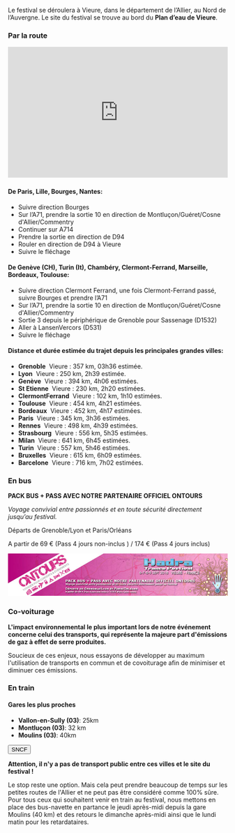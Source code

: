 Le festival se déroulera à Vieure, dans le département de l’Allier, au Nord de l’Auvergne.
Le site du festival se trouve au bord du **Plan d’eau de Vieure**.

### Par la route

<iframe ng-if="!offline" src="https://www.google.com/maps/embed?pb=!1m18!1m12!1m3!1d351543.88641214976!2d2.5947436516267013!3d46.49946713979648!2m3!1f0!2f0!3f0!3m2!1i1024!2i768!4f13.1!3m3!1m2!1s0x47f095bc5f3b0617%3A0xfe9754c6cb777592!2s03430+Vieure!5e0!3m2!1sfr!2sfr!4v1466720428320"
        width="100%" height="300" frameborder="0" style="border:0">
</iframe>

#### De Paris, Lille, Bourges, Nantes:
- Suivre direction Bourges
- Sur l’A71, prendre la sortie 10 en direction de Montluçon/Guéret/Cosne d'Allier/Commentry
- Continuer sur A714
- Prendre la sortie en direction de D94
- Rouler en direction de D94 à Vieure
- Suivre le fléchage

#### De Genève (CH), Turin (It), Chambéry, Clermont­-Ferrand, Marseille, Bordeaux, Toulouse:
- Suivre direction Clermont Ferrand, une fois Clermont­-Ferrand passé, suivre Bourges et prendre l’A71
- Sur l’A71, prendre la sortie 10 en direction de Montluçon/Guéret/Cosne d'Allier/Commentry
- Sortie 3 depuis le périphérique de Grenoble pour Sassenage (D1532)
- Aller à Lans­en­Vercors (D531)
- Suivre le fléchage

#### Distance et durée estimée du trajet depuis les principales grandes villes:

*   **Grenoble** ­ Vieure : 357 km, 03h36 estimée.
*   **Lyon** ­ Vieure : 250 km, 2h39 estimée.
*   **Genève** ­ Vieure : 394 km, 4h06 estimées.
*   **St Etienne** ­ Vieure : 230 km, 2h20 estimées.
*   **Clermont­Ferrand** ­ Vieure : 102 km, 1h10 estimées.
*   **Toulouse** ­ Vieure : 454 km, 4h21 estimées.
*   **Bordeaux** ­ Vieure : 452 km, 4h17 estimées.
*   **Paris** ­ Vieure : 345 km, 3h36 estimées.
*   **Rennes** ­ Vieure : 498 km, 4h39 estimées.
*   **Strasbourg** ­ Vieure : 556 km, 5h35 estimées.
*   **Milan** ­ Vieure : 641 km, 6h45 estimées.
*   **Turin** ­ Vieure : 557 km, 5h46 estimées.
*   **Bruxelles** ­ Vieure : 615 km, 6h09 estimées.
*   **Barcelone** ­ Vieure : 716 km, 7h02 estimées.

### En bus

**PACK BUS + PASS AVEC NOTRE PARTENAIRE OFFICIEL ONTOURS**

*Voyage convivial entre passionnés et en toute sécurité directement jusqu’au festival.*

Départs de Grenoble/Lyon et Paris/Orléans

A partir de 69 € (Pass 4 jours non-inclus ) / 174 € (Pass 4 jours inclus)

[![ontours](images/infos/ontours.jpg)](https://www.ontours.fr/hadra-trance-festival-p4140.html?referer=hadra)

### Co-voiturage

**L'impact environnemental le plus important lors de notre événement concerne celui des transports, qui représente la majeure part d'émissions de gaz à effet de serre produites.**

Soucieux de ces enjeux, nous essayons de développer au maximum l'utilisation de transports en commun et de covoiturage afin de minimiser et diminuer ces émissions. 

### En train

#### Gares les plus proches

* **Vallon-en-Sully (03)**: 25km
* **Montluçon (03)**: 32 km
* **Moulins (03)**: 40km

<button class="button button-calm button-outline button-small" ng-click="vm.open('http://www.voyages-sncf.com/')">SNCF</button>

**Attention, il n'y a pas de transport public entre ces villes et le site du festival !**

Le stop reste une option. Mais cela peut prendre beaucoup de temps sur les petites routes de l'Allier et ne peut pas être considéré comme 100% sûre. 
Pour tous ceux qui souhaitent venir en train au festival, nous mettons en place des bus-navette en partance le jeudi après-midi depuis la gare Moulins (40 km) et des retours le dimanche après-midi ainsi que le lundi matin pour les retardataires.
